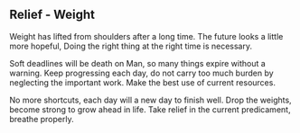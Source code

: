## Relief - Weight

Weight has lifted from shoulders after a long time.
The future looks a little more hopeful,
Doing the right thing at the right time is necessary.

Soft deadlines will be death on Man, so many things expire without a warning. 
Keep progressing each day, do not carry too much burden by neglecting the important work. Make the best use of current resources. 

No more shortcuts, each day will a new day to finish well.
Drop the weights, become strong to grow ahead in life.
Take relief in the current predicament, breathe properly.